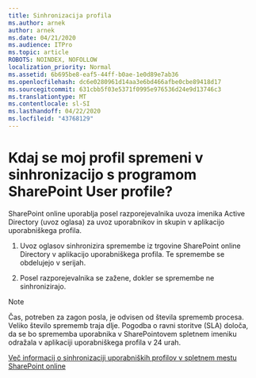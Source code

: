 ```yaml
---
title: Sinhronizacija profila
ms.author: arnek
author: arnek
ms.date: 04/21/2020
ms.audience: ITPro
ms.topic: article
ROBOTS: NOINDEX, NOFOLLOW
localization_priority: Normal
ms.assetid: 6b695be8-eaf5-44ff-b0ae-1e0d89e7ab36
ms.openlocfilehash: dc6e0280961d14aa3e6bd466afbe0cbe89418d17
ms.sourcegitcommit: 631cbb5f03e5371f0995e976536d24e9d13746c3
ms.translationtype: MT
ms.contentlocale: sl-SI
ms.lasthandoff: 04/22/2020
ms.locfileid: "43768129"
---
```

# <a name="when-do-my-profile-changes-sync-to-the-sharepoint-user-profile-application"></a>Kdaj se moj profil spremeni v sinhronizacijo s programom SharePoint User profile?

SharePoint online uporablja posel razporejevalnika uvoza imenika Active Directory (uvoz oglasa) za uvoz uporabnikov in skupin v aplikacijo uporabniškega profila. 
  
1. Uvoz oglasov sinhronizira spremembe iz trgovine SharePoint online Directory v aplikacijo uporabniškega profila. Te spremembe se obdelujejo v serijah.
    
2. Posel razporejevalnika se zažene, dokler se spremembe ne sinhronizirajo.
    
> [!NOTE]
> Čas, potreben za zagon posla, je odvisen od števila sprememb procesa. Veliko število sprememb traja dlje. Pogodba o ravni storitve (SLA) določa, da se bo sprememba uporabnika v SharePointovem spletnem imeniku odražala v aplikaciji uporabniškega profila v 24 urah. 
  
[Več informacij o sinhronizaciji uporabniških profilov v spletnem mestu SharePoint online](https://go.microsoft.com/fwlink/?linkid=875671)
  

